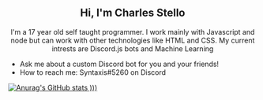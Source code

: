 <h2 align="center"> Hi, I'm Charles Stello <br/> </h2> 

<p align="center">I'm a 17 year old self taught programmer. I work mainly with Javascript and node but can work with other technologies like HTML and CSS. My current intrests are Discord.js bots and Machine Learning</p>

* Ask me about a custom Discord bot for you and your friends!
* How to reach me: Syntaxis#5260 on Discord

[![Anurag's GitHub stats](https://github-readme-stats.vercel.app/api?username=SyntaxisCS&count_private=true&show_icons=true&theme=onedark)
)))](https://github.com/anuraghazra/github-readme-stats)
